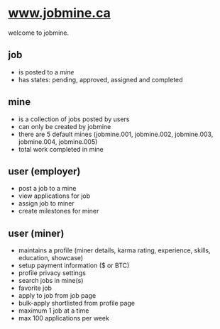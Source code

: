 # www.jobmine.ca #

welcome to jobmine.

## job
- is posted to a *mine*
- has states: pending, approved, assigned and completed

## mine
- is a collection of jobs posted by users
- can only be created by jobmine
- there are 5 default mines (jobmine.001, jobmine.002, jobmine.003, jobmine.004, jobmine.005)
- total work completed in mine

## user (employer)
- post a job to a mine
- view applications for job
- assign job to miner
- create milestones for miner

## user (miner)
- maintains a profile (miner details, karma rating, experience, skills, education, showcase)
- setup payment information ($ or BTC)
- profile privacy settings
- search jobs in mine(s)
- favorite job
- apply to job from job page
- bulk-apply shortlisted from profile page
- maximum 1 job at a time
- max 100 applications per week
